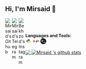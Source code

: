 ## Hi, I'm Mirsaid 🐛

<a href="https://github.com/uzbekcoder-max">
  <img align="left" alt="Mirsaid's Github" width="22px" src="https://cdn.jsdelivr.net/npm/simple-icons@v3/icons/github.svg" />
</a>
<a href="https://t.me/mirsaid">
  <img align="left" alt="Mirsaid's Telegram" width="22px" src="https://cdn.jsdelivr.net/npm/simple-icons@v3/icons/telegram.svg" />
</a>
<a href="https://www.instagram.com/mirsaid.m8/">
  <img align="left" alt="Bekhzod's Instagram" width="22px" src="https://cdn.jsdelivr.net/npm/simple-icons@v3/icons/instagram.svg" />
</a>
<br/>
<br/>

**Languages and Tools:**  
<code><img height="20" src="https://raw.githubusercontent.com/github/explore/80688e429a7d4ef2fca1e82350fe8e3517d3494d/topics/python/python.png"></code>
<code><img height="20" src="https://raw.githubusercontent.com/github/explore/80688e429a7d4ef2fca1e82350fe8e3517d3494d/topics/git/git.png"></code>
<code><img height="20" src="https://raw.githubusercontent.com/github/explore/80688e429a7d4ef2fca1e82350fe8e3517d3494d/topics/terminal/terminal.png"></code>

<a href="https://github.com/uzbekcoder-max">
  <img align="center" src="https://github-readme-stats.vercel.app/api/top-langs/?username=/uzbekcoder-max&theme=radical&hide_langs_below=1" />
</a>
<a href="https://github.com/uzbekcoder-max">
 <img align="center" src="https://github-readme-stats.vercel.app/api?username=/uzbekcoder-max&show_icons=true&theme=radical" alt="Mirsaid 's github stats"/>
</a>
